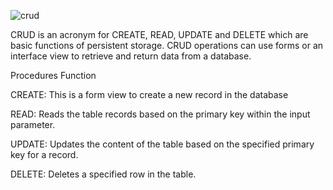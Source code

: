 ![crud](https://user-images.githubusercontent.com/60094464/151084457-682db3b5-b00d-4a53-903d-71ff06b153f0.JPG)


CRUD is an acronym for CREATE, READ, UPDATE and DELETE which are basic functions of persistent storage. CRUD operations can use forms or an interface view to retrieve and return data from a database.

Procedures	Function

CREATE:	This is a form view to create a new record in the database

READ:	Reads the table records based on the primary key within the input parameter.

UPDATE:	Updates the content of the table based on the specified primary key for a record.

DELETE:	Deletes a specified row in the table.
